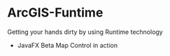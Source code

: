 # ArcGIS-Funtime
Getting your hands dirty by using Runtime technology

* JavaFX Beta Map Control in action

